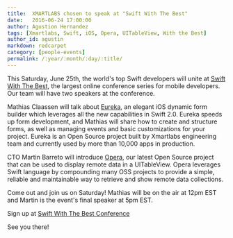 ```yaml
---
title:  XMARTLABS chosen to speak at "Swift With The Best"
date:   2016-06-24 17:00:00
author: Agustion Hernandez
tags: [Xmartlabs, Swift, iOS, Opera, UITableView, With the Best]
author_id: agustin
markdown: redcarpet
category: [people-events]
permalink: /:year/:month/:day/:title/
---
```


This Saturday, June 25th, the world's top Swift developers will unite at [Swift With The Best](http://swift.withthebest.com/), the largest online conference series for mobile developers. Our team will have two speakers at the conference.

Mathias Claassen will talk about [Eureka](https://github.com/xmartlabs/Eureka), an elegant iOS dynamic form builder which leverages all the new capabilities in Swift 2.0. Eureka speeds up form development, and Mathias will share how to create and structure forms, as well as managing events and basic customizations for your project. Eureka is an Open Source project built by Xmartlabs engineering team and currently used by more than 10,000 apps in production.

CTO Martin Barreto will introduce [Opera](https://github.com/xmartlabs/Opera), our latest Open Source project that can be used to display remote data in a UITableView. Opera leverages Swift language by compounding many OSS projects to provide a simple, reliable and maintainable way to retrieve and show remote data collections.

Come out and join us on Saturday! Mathias will be on the air at 12pm EST and Martin is the event's final speaker at 5pm EST.

Sign up at [Swift With The Best Conference](http://swift.withthebest.com/)

See you there!

